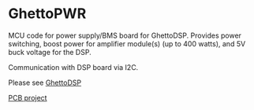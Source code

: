 # GhettoPWR
MCU code for power supply/BMS board for GhettoDSP.  Provides power switching, boost power for amplifier module(s) (up to 400 watts), and 5V buck voltage for the DSP. 

Communication with DSP board via I2C.

Please see [GhettoDSP](https://github.com/djamps/GhettoPWR)

[PCB project](https://oshwlab.com/k6rp/boom-box-power-control-unit_copy_copy_copy_copy)

